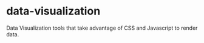 # data-visualization
Data Visualization tools that take advantage of CSS and Javascript to render data.
